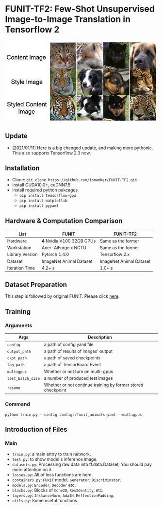 # FUNIT-TF2: Few-Shot Unsupervised Image-to-Image Translation in Tensorflow 2
![IntroImage](https://github.com/iomanker/FUNIT-TF2/blob/master/public/intro_image.png)
## Update
* (2021/01/11) Here is a big changed update, and making more pythonic. This also supports Tensorflow 2.3 now.
## Installation
* Clone: `git clone https://github.com/iomanker/FUNIT-TF2.git`
* Install CUDA10.0+, cuDNN7.5
* Install required python pakcages
    * `pip install tensorflow-gpu`
    * `pip install matplotlib`
    * `pip install pyyaml`
## Hardware & Computation Comparison
| List            | FUNIT                       | FUNIT-TF2               |
| --------------- | --------------------------- | ----------------------- |
| Hardware        | **4** Nvidia V100 32GB GPUs | Same as the former      |
| Workstation     | Acer-AiForge x NCTU         | Same as the former      |
| Library Version | Pytorch 1.4.0               | Tensorflow 2.x          |
| Dataset         | ImageNet Animal Dataset     | ImageNet Animal Dataset |
| Iteration Time  | 4.2+ s                      | 1.0+ s                  |

## Dataset Preparation
This step is followed by original FUNIT. Please click [here](https://github.com/NVlabs/FUNIT/#dataset-preparation).
## Training
### Arguments 
| Args              | Description                                                  |
| ----------------- | ------------------------------------------------------------ |
| `config`          | a path of config yaml file                                   |
| `output_path`     | a path of results of images' output                          |
| `ckpt_path`       | a path of saved checkpoints                                  |
| `log_path`        | a path of TensorBoard Event                                  |
| `multigpus`       | Whether or not turn on multi-gpus                            |
| `test_batch_size` | a number of produced test images                             |
| `resume`          | Whether or not continue training by former stored checkpoint |
### Command
```
python train.py --config configs/funit_animals.yaml --multigpus
```
## Introduction of Files
### Main
* `train.py`: a main entry to train network.
* `test.py`: to show model's inference image.
* `datasets.py`: Processing raw data into tf.data.Dataset, You should pay more attention on it.
* `losses.py`: All of loss functions are here.
* `containers.py`: `FUNIT` model, `Generator`, `Discriminator`.
* `models.py`: `Encoder`, `Decoder` etc.
* `blocks.py`: Blocks of `Conv2D`, `ResIdentity`, etc.
* `layers.py`: `InstanceNorm`, `AdaIN`, `ReflectionPadding`.
* `utils.py`: Some useful functions. 